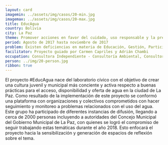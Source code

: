 ```yaml
---
layout: card
imagemin: ../assets/img/casos/20-min.jpg
imagemax: ../assets/img/casos/20-max.jpg
title: EducAgua
country: Bolivia
city: La Paz
theme: Promover acciones en favor del cuidado, uso responsable y la prevención de futuras crisis de agua.
period: Agosto de 2017 hasta noviembre de 2017
problem: Existen deficiencias en materia de Educación, Gestión, Participación y Control Social entorno a la corresponsabilidad del abastecimiento sostenible de agua en el área Metropolitana de La Paz.
facilitator: Proyecto guiado por Carmen Capriles y Adrián Chambi
occupation: Consultora Independiente - Consultoría Ambiental, Consultor Independiente - Consultoría en Juventudes
person: ../img/20-person.jpg
ribbon: true
---
```


El proyecto #EducAgua nace del laboratorio cívico con el objetivo de crear una cultura juvenil y municipal más conciente y activa respecto a buenas prácticas  para el acceso, disponibilidad y oferta de agua en la ciudad de La Paz. Como resultado de la implementación de este proyecto se conformó una plataforma con organizaciones y colectivos comprometidos con hacer seguimiento  y monitoreo a problemas relacionados con el uso del agua. Este grupo ha participado de diferentes instancias de difusión, llegando a cerca de 2000 personas incluyendo a autoridades del Concejo Municipal del Gobierno Municipal de La Paz, con quienes se logró el compromiso de seguir trabajando estas temáticas durante el año 2018. Esto enfocará el proyecto hacia la sensibilización y generación de espacios de reflexión sobre el tema.
